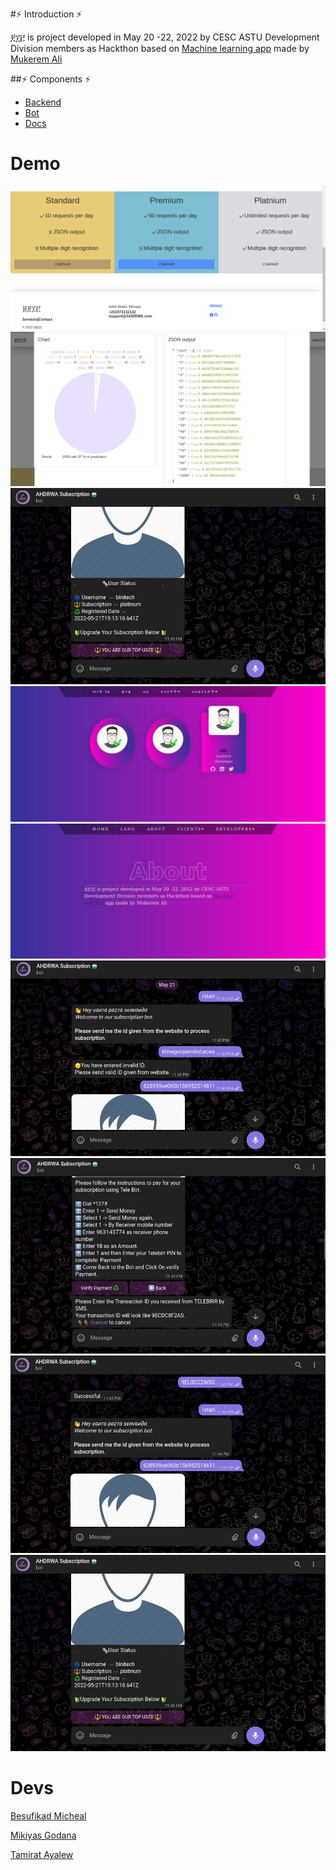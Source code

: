 #⚡ Introduction ⚡

፻፲፫ is project developed in May 20 -22, 2022 by CESC ASTU Development Division members as Hackthon based on [Machine learning app](https://github.com/mukerem/AmharicHandwrittenDigitRecognitionMobileApp/tree/master) made by [Mukerem Ali]()

##⚡ Components ⚡

- [Backend](https://github.com/Besufikad17/AHDRWA-backend)
- [Bot](https://github.com/binitech/ahdrwa-bot)
- [Docs](https://stupendous-meringue-4b95b0.netlify.app/)

# Demo

![img1](media/1.png)
![img1](media/2.png)
![img1](media/3.jpg)
![img1](media/4.jpg)
![img1](media/5.jpg)
![img1](media/6.jpg)
![img1](media/7.jpg)
![img1](media/8.jpg)
![img1](media/9.jpg)

# Devs

[Besufikad Micheal](https://github.com/Besufikad17)

[Mikiyas Godana](https://github.com/mikigode)

[Tamirat Ayalew](https://github.com/binitech)
